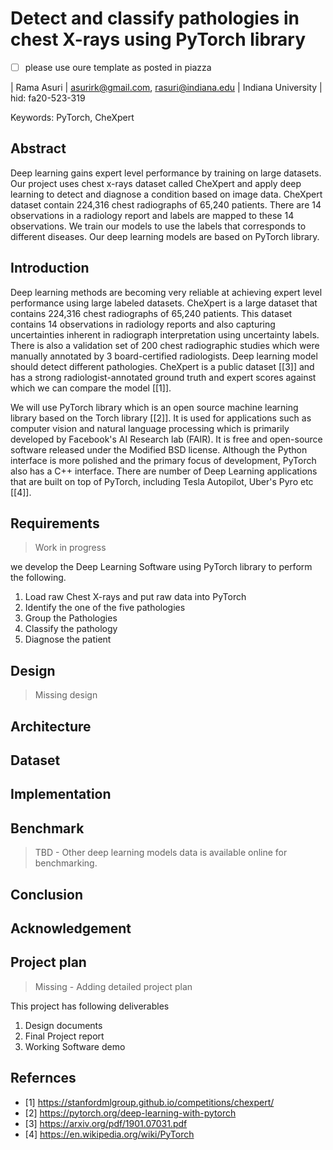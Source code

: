 # Detect and classify pathologies in chest X-rays using PyTorch library

- [ ] please use oure template as posted in piazza

| Rama Asuri
| asurirk@gmail.com, rasuri@indiana.edu
| Indiana University
| hid: fa20-523-319


Keywords: PyTorch, CheXpert

## Abstract

Deep learning gains expert level performance by training on large datasets.  Our project uses chest x-rays dataset 
called CheXpert and apply deep  learning to detect and diagnose a condition based on image data. CheXpert dataset 
contain 224,316 chest radiographs of 65,240 patients. There are 14 observations in a radiology report and labels are 
mapped to these 14 observations. We train our models to use the labels that corresponds to different diseases. Our 
deep learning models are based on PyTorch library. 


## Introduction

Deep learning methods are becoming very reliable at achieving expert level performance using large labeled datasets. 
CheXpert is a large dataset that contains 224,316 chest radiographs of 65,240 patients. This dataset contains
14 observations in radiology reports and also capturing uncertainties inherent in radiograph interpretation using
uncertainty labels. There is also a validation set of 200 chest radiographic studies which were manually annotated 
by 3 board-certified radiologists. Deep learning model should detect different pathologies. CheXpert is a public 
dataset [[3]] and has a strong radiologist-annotated ground truth and expert scores against which we can compare 
the model [[1]].

We will use PyTorch library which is an open source machine learning library based on the Torch library [[2]]. It is 
used for applications such as computer vision and natural language processing which is primarily developed by 
Facebook's AI Research lab (FAIR). It is free and open-source software released under the Modified BSD license.
Although the Python interface is more polished and the primary focus of development, PyTorch also has a C++ interface. 
There are number of Deep Learning applications that are built on top of PyTorch, including Tesla Autopilot, Uber's 
Pyro etc [[4]].

## Requirements

> Work in progress

we develop the Deep Learning Software using PyTorch library to perform the following.
1. Load raw Chest X-rays and put raw data into PyTorch
2. Identify the one of the five pathologies
3. Group the Pathologies
4. Classify the pathology
5. Diagnose the patient 

## Design

> Missing design

## Architecture

## Dataset

## Implementation

## Benchmark

> TBD - Other deep learning models data is available online for benchmarking.

## Conclusion

## Acknowledgement

## Project plan

> Missing - Adding detailed project plan

This project has following deliverables
1. Design documents
2. Final Project report
3. Working Software demo

## Refernces

* [1] https://stanfordmlgroup.github.io/competitions/chexpert/
* [2] https://pytorch.org/deep-learning-with-pytorch
* [3] https://arxiv.org/pdf/1901.07031.pdf
* [4] https://en.wikipedia.org/wiki/PyTorch
